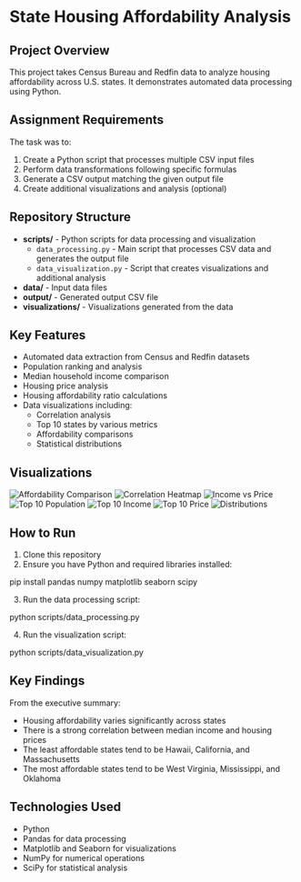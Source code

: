 # State Housing Affordability Analysis

## Project Overview
This project takes Census Bureau and Redfin data to analyze housing affordability across U.S. states. It demonstrates automated data processing using Python.

## Assignment Requirements
The task was to:
1. Create a Python script that processes multiple CSV input files
2. Perform data transformations following specific formulas
3. Generate a CSV output matching the given output file
4. Create additional visualizations and analysis (optional)

## Repository Structure
* **scripts/** - Python scripts for data processing and visualization
   * `data_processing.py` - Main script that processes CSV data and generates the output file
   * `data_visualization.py` - Script that creates visualizations and additional analysis
* **data/** - Input data files
* **output/** - Generated output CSV file
* **visualizations/** - Visualizations generated from the data

## Key Features
* Automated data extraction from Census and Redfin datasets
* Population ranking and analysis
* Median household income comparison
* Housing price analysis
* Housing affordability ratio calculations
* Data visualizations including:
   * Correlation analysis
   * Top 10 states by various metrics
   * Affordability comparisons
   * Statistical distributions

## Visualizations
![Affordability Comparison](state_house_analysis/visualizations/affordability_comparison.png)
![Correlation Heatmap](state_house_analysis/visualizations/correlation_heatmap.png)
![Income vs Price](state_house_analysis/visualizations/income_vs_price.png)
![Top 10 Population](state_house_analysis/visualizations/top_10_population.png)
![Top 10 Income](state_house_analysis/visualizations/top_10_income.png)
![Top 10 Price](state_house_analysis/visualizations/top_10_price.png)
![Distributions](state_house_analysis/visualizations/distributions.png)

## How to Run

1. Clone this repository
2. Ensure you have Python and required libraries installed:

pip install pandas numpy matplotlib seaborn scipy

3. Run the data processing script:
   
python scripts/data_processing.py

4. Run the visualization script:
   
python scripts/data_visualization.py

## Key Findings
From the executive summary:
* Housing affordability varies significantly across states
* There is a strong correlation between median income and housing prices
* The least affordable states tend to be Hawaii, California, and Massachusetts
* The most affordable states tend to be West Virginia, Mississippi, and Oklahoma

## Technologies Used
* Python
* Pandas for data processing
* Matplotlib and Seaborn for visualizations
* NumPy for numerical operations
* SciPy for statistical analysis

